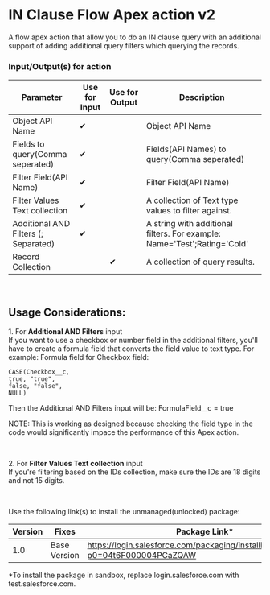 
# IN Clause Flow Apex action v2
A flow apex action that allow you to do an IN clause query with an additional support of adding additional query filters which querying the records. 

### Input/Output(s) for action
|Parameter	               |Use for Input	   |Use for Output	   |Description 
|-|-|-|-|
| Object API Name | ✔ |  | Object API Name |
| Fields to query(Comma seperated) | ✔ |  | Fields(API Names) to query(Comma seperated) |
| Filter Field(API Name) | ✔ |  | Filter Field(API Name) |
| Filter Values Text collection | ✔ |  | A collection of Text type values to filter against. |
| Additional AND Filters (; Separated) | ✔ |  | A string with additional filters. For example: Name='Test';Rating='Cold' |
| Record Collection |  | ✔ | A collection of query results.  |

<br/>

## Usage Considerations:

1\. For **Additional AND Filters** input \
If you want to use a checkbox or number field in the additional filters, you'll have to create a formula field that converts the field value to text type. For example:
Formula field for Checkbox field:
```
CASE(Checkbox__c,
true, "true",
false, "false",
NULL)
```
Then the Additional AND Filters input will be:
FormulaField__c = true

NOTE: This is working as designed because checking the field type in the code would significantly impace the performance of this Apex action.

<br/>

2\. For **Filter Values Text collection** input \
If you're filtering based on the IDs collection, make sure the IDs are 18 digits and not 15 digits. 

<br/>

Use the following link(s) to install the unmanaged(unlocked) package: 

| Version | Fixes |Package Link*	    
|-|-|-|
| 1.0 | Base Version | https://login.salesforce.com/packaging/installPackage.apexp?p0=04t6F000004PCaZQAW |

*To install the package in sandbox, replace login.salesforce.com with test.salesforce.com.
